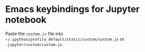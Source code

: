 # Emacs keybindings for Jupyter notebook

Paste the `custom.js` file into `~/.ipython/profile_default/static/custom/custom.js` or `.jupyter/custom/custom.js`.
